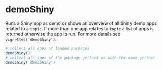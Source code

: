 # demoShiny #

Runs a Shiny app as demo or shows an overview of all Shiny demo apps related to a `topic`. 
If more than one app relates to `topic` a list of apps is returned otherwise the app is run.
For more details see `vignettes('demoShiny')`.

```r
# collect all apps of loaded packages
demoShiny() 
# collect all apps of the package gettext or with the name gettext
demoShiny('demoShiny') 

```

